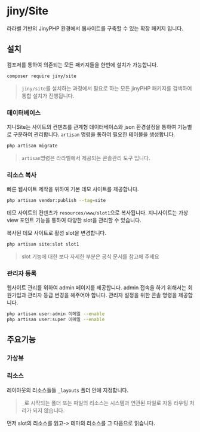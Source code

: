 # jiny/Site
라라벨 기반의 JinyPHP 환경에서 웹사이트를 구축할 수 있는 확장 페키지 입니다.

## 설치
컴포저를 통하여 의존되는 모든 패키지들을 한번에 설치가 가능합니다.

```bash
composer require jiny/site
```

> `jiny/site`를 설치하는 과정에서 필요로 하는 모든 jinyPHP 패키지를 검색하여 통합 설치가 진행됩니다.

### 데이터베이스
지니Site는 사이트의 컨덴츠를 관계형 데이터베이스와 json 환경설정을 통하여 기능별로 구분하여 관리합니다. `artisan` 명령을 통하여 필요한 테이블을 생성합니다.

```bash
php artisan migrate
```
> `artisan`명령은 라라벨에서 제공되는 콘솔관리 도구 입니다.

### 리소스 복사
빠른 웹사이트 제작을 위하여 기본 데모 사이트를 제공합니다.

```bash
php artisan vendor:publish --tag=site
```

데모 사이트의 컨덴츠가 `resources/www/slot1`으로 복사됩니다. 지니사이트는 가상 view 포인트 기능을 통하여 다양한 slot을 관리할 수 있습니다.

복사된 데모 사이트로 활성 slot을 변경합니다.

```bash
php artisan site:slot slot1
```
> slot 기능에 대한 보다 자세한 부분은 공식 문서를 참고해 주세요

### 관리자 등록
웹사이트 관리를 위하여 admin 페이지를 제공합니다. admin 접속을 하기 위해서는 회원가입과 관리자 등급 변경을 해주어야 합니다. 관리자 설정을 위한 콘솔 명령을 제공합니다.

```bash
php artisan user:admin 이메일 --enable
php artisan user:super 이메일 --enable
```

## 주요기능

### 가상뷰

### 리소스
레이아웃의 리소스들들 `_layouts` 폴더 안에 지정합니다.
> `_`로 시작되는 폴더 또는 파일의 리소스는 시스템과 연관된 파일로 자동 라우팅 처리가 되지 않습니다.

먼저 slot의 리소스를 읽고-> 테마의 리소스를 그 다음으로 읽습니다.
